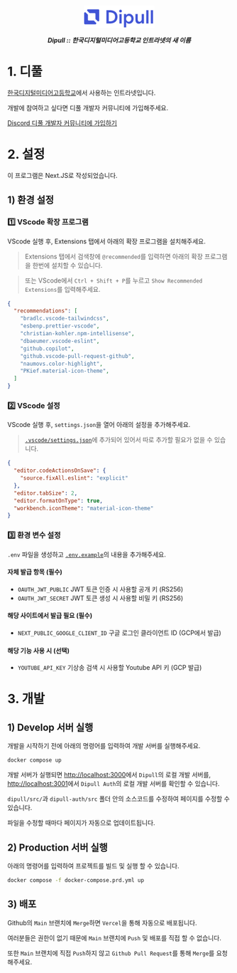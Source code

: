 <p align="center">
  <img src="./dipull/public/public/logo_text.svg" height="50px">
  <p align="center"><b><i>Dipull :: 한국디지털미디어고등학교 인트라넷의 새 이름</i></b></p>
</p>

# 1. 디풀

[한국디지털미디어고등학교](https://dimigo.hs.kr/)에서 사용하는 인트라넷입니다.

개발에 참여하고 싶다면 디풀 개발자 커뮤니티에 가입해주세요.

[Discord 디풀 개발자 커뮤니티에 가입하기
](https://discord.gg/U7FBXyPKM6)

# 2. 설정

이 프로그램은 Next.JS로 작성되었습니다.

## 1) 환경 설정

### 1️⃣ VScode 확장 프로그램
VScode 실행 후, Extensions 탭에서 아래의 확장 프로그램을 설치해주세요.

> Extensions 탭에서 검색창에 `@recommended`를 입력하면 아래의 확장 프로그램을 한번에 설치할 수 있습니다.

> 또는 VScode에서 `Ctrl + Shift + P`를 누르고 `Show Recommended Extensions`를 입력해주세요.

```json
{
  "recommendations": [
    "bradlc.vscode-tailwindcss",
    "esbenp.prettier-vscode",
    "christian-kohler.npm-intellisense",
    "dbaeumer.vscode-eslint",
    "github.copilot",
    "github.vscode-pull-request-github",
    "naumovs.color-highlight",
    "PKief.material-icon-theme",
  ]
}
```

### 2️⃣ VScode 설정

VScode 실행 후, `settings.json`을 열어 아래의 설정을 추가해주세요.

> [`.vscode/settings.json`](./.vscode/settings.json)에 추가되어 있어서 따로 추가할 필요가 없을 수 있습니다.

```json
{
  "editor.codeActionsOnSave": {
    "source.fixAll.eslint": "explicit"
  },
  "editor.tabSize": 2,
  "editor.formatOnType": true,
  "workbench.iconTheme": "material-icon-theme"
}

```
### 3️⃣ 환경 변수 설정

`.env` 파일을 생성하고 [`.env.example`](./.env.example)의 내용을 추가해주세요.

#### 자체 발급 항목 (필수)
- `OAUTH_JWT_PUBLIC` JWT 토큰 인증 시 사용할 공개 키 (RS256)
- `OAUTH_JWT_SECRET` JWT 토큰 생성 시 사용할 비밀 키 (RS256)

#### 해당 사이트에서 발급 필요 (필수)
- `NEXT_PUBLIC_GOOGLE_CLIENT_ID` 구글 로그인 클라이언트 ID (GCP에서 발급)

#### 해당 기능 사용 시 (선택)
- `YOUTUBE_API_KEY` 기상송 검색 시 사용할 Youtube API 키 (GCP 발급)


# 3. 개발

## 1) Develop 서버 실행

개발을 시작하기 전에 아래의 명령어를 입력하여 개발 서버를 실행해주세요.

```bash
docker compose up
```

개발 서버가 실행되면 [http://localhost:3000](http://localhost:3000)에서 `Dipull`의 로컬 개발 서버를, [http://localhost:3001](http://localhost:3001)에서 `Dipull Auth`의 로컬 개발 서버를 확인할 수 있습니다.

`dipull/src/`과 `dipull-auth/src` 폴더 안의 소스코드를 수정하여 페이지를 수정할 수 있습니다. 

파일을 수정할 때마다 페이지가 자동으로 업데이트됩니다.

## 2) Production 서버 실행 

아래의 명령어를 입력하여 프로젝트를 빌드 및 실행 할 수 있습니다.

```bash
docker compose -f docker-compose.prd.yml up
```

## 3) 배포

Github의 `Main` 브랜치에 `Merge`하면 `Vercel`을 통해 자동으로 배포됩니다.

여러분들은 권한이 없기 때문에 `Main` 브랜치에 `Push` 및 배포를 직접 할 수 없습니다.

또한 `Main` 브랜치에 직접 `Push`하지 않고 `Github Pull Request`를 통해 `Merge`를 요청해주세요.
